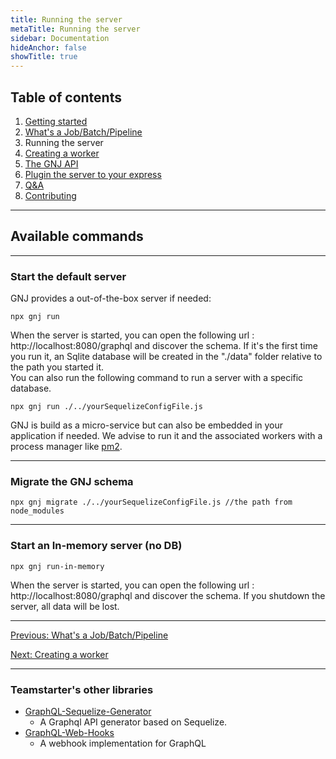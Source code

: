 ```yaml
---
title: Running the server
metaTitle: Running the server
sidebar: Documentation
hideAnchor: false
showTitle: true
---
```


## Table of contents

1. [Getting started](index.md)
2. [What's a Job/Batch/Pipeline](02_Whats_a_Job_Batch_Pipeline.md)
3. Running the server
4. [Creating a worker](04_Creating_a_worker.md)
5. [The GNJ API](05_The_GNJ_API.md)
6. [Plugin the server to your express](06_Plugin_the_server_to_your_express.md)
7. [Q&A](07_QA.md)
8. [Contributing](08_Contributing.md)

---

## Available commands

---

### Start the default server

GNJ provides a out-of-the-box server if needed:

```
npx gnj run
```

When the server is started, you can open the following url : http://localhost:8080/graphql and discover the schema. If it's the first time you run it, an Sqlite database will be created in the "./data" folder relative to the path you started it.  
You can also run the following command to run a server with a specific database.

```
npx gnj run ./../yourSequelizeConfigFile.js
```

GNJ is build as a micro-service but can also be embedded in your application if needed. We advise to run it and the associated workers with a process manager like [pm2](https://pm2.keymetrics.io/).

---

### Migrate the GNJ schema

```
npx gnj migrate ./../yourSequelizeConfigFile.js //the path from node_modules
```

---

### Start an In-memory server (no DB)

```
npx gnj run-in-memory
```

When the server is started, you can open the following url : http://localhost:8080/graphql and discover the schema. If you shutdown the server, all data will be lost.

---

[Previous: What's a Job/Batch/Pipeline](02_Whats_a_Job_Batch_Pipeline.md)

[Next: Creating a worker](04_Creating_a_worker.md)

---

### Teamstarter's other libraries

- [GraphQL-Sequelize-Generator](https://teamstarter.github.io/gsg-documentation/)
  - A Graphql API generator based on Sequelize.
- [GraphQL-Web-Hooks](https://teamstarter.github.io/gwh-documentation/)
  - A webhook implementation for GraphQL
